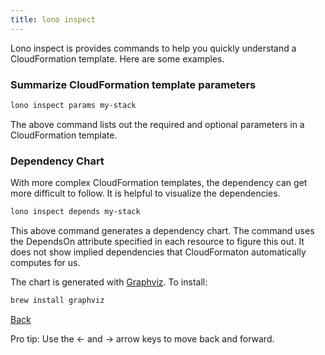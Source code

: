 ```yaml
---
title: lono inspect
---
```


Lono inspect is provides commands to help you quickly understand a CloudFormation template. Here are some examples.

### Summarize CloudFormation template parameters

```sh
lono inspect params my-stack
```

The above command lists out the required and optional parameters in a CloudFormation template.

### Dependency Chart

With more complex CloudFormation templates, the dependency can get more difficult to follow.  It is helpful to visualize the dependencies.

```sh
lono inspect depends my-stack
```

This above command generates a dependency chart.  The command uses the DependsOn attribute specified in each resource to figure this out.  It does not show implied dependencies that CloudFormaton automatically computes for us.

The chart is generated with [Graphviz](http://www.graphviz.org/). To install:

```sh
brew install graphviz
```

<a id="prev" class="btn btn-basic" href="{% link articles.md %}">Back</a>
<p class="keyboard-tip">Pro tip: Use the <- and -> arrow keys to move back and forward.</p>
